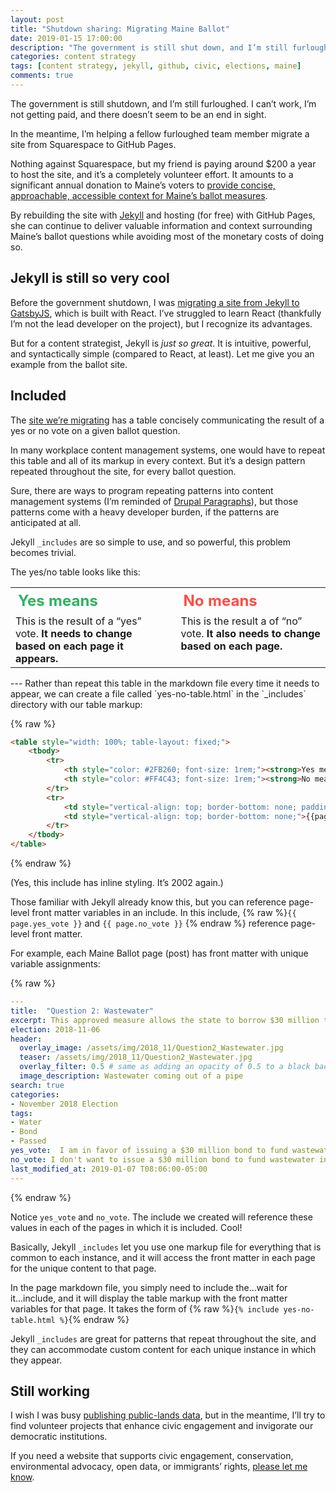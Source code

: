 ```yaml
---
layout: post
title: "Shutdown sharing: Migrating Maine Ballot"
date: 2019-01-15 17:00:00
description: "The government is still shut down, and I’m still furloughed. In the meantime, I’m helping a fellow furloughed friend rebuild a civic website."
categories: content strategy
tags: [content strategy, jekyll, github, civic, elections, maine]
comments: true
---
```


The government is still shutdown, and I’m still furloughed. I can’t work, I’m not getting paid, and there doesn’t seem to be an end in sight.

In the meantime, I’m helping a fellow furloughed team member migrate a site from Squarespace to GitHub Pages. 

Nothing against Squarespace, but my friend is paying around $200 a year to host the site, and it’s a completely volunteer effort. It amounts to a significant annual donation to Maine’s voters to [provide concise, approachable, accessible context for Maine’s ballot measures](https://maineballot.org/).

By rebuilding the site with [Jekyll](https://jekyllrb.com/) and hosting (for free) with GitHub Pages, she can continue to deliver valuable information and context surrounding Maine’s ballot questions while avoiding most of the monetary costs of doing so.

## Jekyll is still so very cool

Before the government shutdown, I was [migrating a site from Jekyll to GatsbyJS](https://revenuedata.doi.gov/blog/homepage-revamp-part-two/), which is built with React. I’ve struggled to learn React (thankfully I’m not the lead developer on the project), but I recognize its advantages.

But for a content strategist, Jekyll is _just so great_. It is intuitive, powerful, and syntactically simple (compared to React, at least). Let me give you an example from the ballot site.

## Included

The [site we’re migrating](http://www.maineballot.org/) has a table concisely communicating the result of a yes or no vote on a given ballot question.

In many workplace content management systems, one would have to repeat this table and all of its markup in every context. But it’s a design pattern repeated throughout the site, for every ballot question.

Sure, there are ways to program repeating patterns into content management systems (I’m reminded of [Drupal Paragraphs](https://www.drupal.org/project/paragraphs)), but those patterns come with a heavy developer burden, if the patterns are anticipated at all.

Jekyll `_includes` are so simple to use, and so powerful, this problem becomes trivial.

The yes/no table looks like this:

<table style="width: 100%; table-layout: fixed;">
    <tbody>
        <tr>
            <th style="color: #2FB260; font-size: 1.5rem; text-align: left;"><strong>Yes means</strong></th>
            <th style="color: #FF4C43; font-size: 1.5rem; text-align: left;"><strong>No means</strong></th>
        </tr>    
        <tr>
            <td style="vertical-align: top; border-bottom: none; padding-right: 2rem;">This is the result of a “yes” vote. <strong>It needs to change based on each page it appears.</strong></td>
            <td style="vertical-align: top; border-bottom: none;">This is the result a of “no” vote. <strong>It also needs to change based on each page.</strong></td>
        </tr>
    </tbody>    
</table>
---
Rather than repeat this table in the markdown file every time it needs to appear, we can create a file called `yes-no-table.html` in the `_includes` directory with our table markup:

{% raw %}
```html
<table style="width: 100%; table-layout: fixed;">
    <tbody>
        <tr>
            <th style="color: #2FB260; font-size: 1rem;"><strong>Yes means</strong></th>
            <th style="color: #FF4C43; font-size: 1rem;"><strong>No means</strong></th>
        </tr>    
        <tr>
            <td style="vertical-align: top; border-bottom: none; padding-right: 2rem;">{{page.yes_vote}}</td>
            <td style="vertical-align: top; border-bottom: none;">{{page.no_vote}}</td>
        </tr>
    </tbody>    
</table>
```
{% endraw %}

(Yes, this include has inline styling. It’s 2002 again.)

Those familiar with Jekyll already know this, but you can reference page-level front matter variables in an include. In this include, {% raw %}`{{ page.yes_vote }}` and `{{ page.no_vote }}` {% endraw %} reference page-level front matter.

For example, each Maine Ballot page (post) has front matter with unique variable assignments:

{% raw %}
```yaml
---
title:  "Question 2: Wastewater"
excerpt: This approved measure allows the state to borrow $30 million to improve water quality.
election: 2018-11-06
header:
  overlay_image: /assets/img/2018_11/Question2_Wastewater.jpg
  teaser: /assets/img/2018_11/Question2_Wastewater.jpg
  overlay_filter: 0.5 # same as adding an opacity of 0.5 to a black background
  image_description: Wastewater coming out of a pipe
search: true
categories:
- November 2018 Election
tags:
- Water
- Bond
- Passed
yes_vote:  I am in favor of issuing a $30 million bond to fund wastewater infrastructure improvements.
no_vote: I don't want to issue a $30 million bond to fund wastewater infrastructure improvements.
last_modified_at: 2019-01-07 T08:06:00-05:00
---
```
{% endraw %}


Notice `yes_vote` and `no_vote`. The include we created will reference these values in each of the pages in which it is included. Cool! 

Basically, Jekyll `_includes` let you use one markup file for everything that is common to each instance, and it will access the front matter in each page for the unique content to that page.

In the page markdown file, you simply need to include the...wait for it...include, and it will display the table markup with the front matter variables for that page. It takes the form of {% raw %}`{% include yes-no-table.html %}`{% endraw %}

Jekyll `_includes` are great for patterns that repeat throughout the site, and they can accommodate custom content for each unique instance in which they appear.

## Still working

I wish I was busy [publishing public-lands data](https://github.com/ONRR/doi-extractives-data), but in the meantime, I’ll try to find volunteer projects that enhance civic engagement and invigorate our democratic institutions.

If you need a website that supports civic engagement, conservation, environmental advocacy, open data, or immigrants’ rights, [please let me know](https://twitter.com/forestglenroad).





